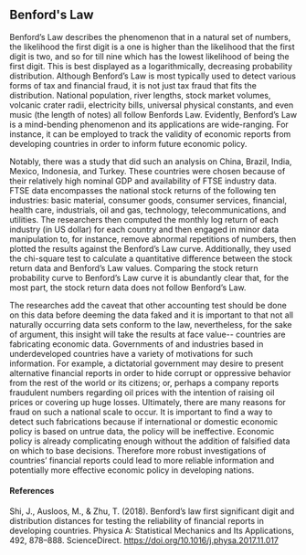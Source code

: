 ## Benford's Law ##


Benford’s Law describes the phenomenon that in a natural set of numbers, the likelihood the first digit is a one is higher than the likelihood that the first digit is two, and so for till nine which has the lowest likelihood of being the first digit. This is best displayed as a logarithmically, decreasing probability distribution. Although Benford’s Law is most typically used to detect various forms of tax and financial fraud, it is not just tax fraud that fits the distribution. National population, river lengths, stock market volumes, volcanic crater radii, electricity bills, universal physical constants, and even music (the length of notes) all follow Benfords Law. Evidently, Benford’s Law is a mind-bending phenomenon and its applications are wide-ranging. For instance, it can be employed to track the validity of economic reports from developing countries in order to inform future economic policy. 


Notably, there was a study that did such an analysis on China, Brazil, India, Mexico, Indonesia, and Turkey. These countries were chosen because of their relatively high nominal GDP and availability of FTSE industry data. FTSE data encompasses the national stock returns of the following ten industries: basic material, consumer goods, consumer services, financial, health care, industrials, oil and gas, technology, telecommunications, and utilities. The researchers then computed the monthly log return of each industry (in US dollar) for each country and then engaged in minor data manipulation to, for instance, remove abnormal repetitions of numbers, then plotted the results against the Benford’s Law curve. Additionally, they used the chi-square test to calculate a quantitative difference between the stock return data and Benford’s Law values. Comparing the stock return probability curve to Benford’s Law curve it is abundantly clear that, for the most part, the stock return data does not follow Benford’s Law.


The researches add the caveat that other accounting test should be done on this data before deeming the data faked and it is important to that not all naturally occurring data sets conform to the law, nevertheless, for the sake of argument, this insight will take the results at face value-- countries are fabricating economic data. Governments of and industries based in underdeveloped countries have a variety of motivations for such information. For example, a dictatorial government may desire to present alternative financial reports in order to hide corrupt or oppressive behavior from the rest of the world or its citizens; or, perhaps a company reports fraudulent numbers regarding oil prices with the intention of raising oil prices or covering up huge losses. Ultimately, there are many reasons for fraud on such a national scale to occur. It is important to find a way to detect such fabrications because if international or domestic economic policy is based on untrue data, the policy will be ineffective. Economic policy is already complicating enough without the addition of falsified data on which to base decisions. Therefore more robust investigations of countries’ financial reports could lead to more reliable information and potentially more effective economic policy in developing nations.

#### References ####


Shi, J., Ausloos, M., & Zhu, T. (2018). Benford’s law first significant digit and distribution distances for testing the reliability of financial reports in developing countries. Physica A: Statistical Mechanics and Its Applications, 492, 878–888. ScienceDirect. https://doi.org/10.1016/j.physa.2017.11.017
